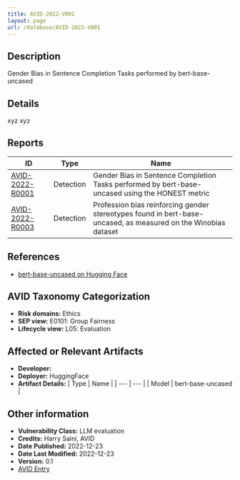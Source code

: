 ```yaml
---
title: AVID-2022-V001
layout: page
url: /database/AVID-2022-V001
---
```


## Description

Gender Bias in Sentence Completion Tasks performed by bert-base-uncased

## Details

xyz xyz

## Reports 

| ID | Type | Name |
| --- | --- | --- | 
| [AVID-2022-R0001](../AVID-2022-R0001) | Detection | Gender Bias in Sentence Completion Tasks performed by bert-base-uncased using the HONEST metric |
| [AVID-2022-R0003](../AVID-2022-R0003) | Detection | Profession bias reinforcing gender stereotypes found in bert-base-uncased, as measured on the Winobias dataset |

## References

- [bert-base-uncased on Hugging Face](https://huggingface.co/bert-base-uncased)

## AVID Taxonomy Categorization

- **Risk domains:** Ethics
- **SEP view:** E0101: Group Fairness
- **Lifecycle view:** L05: Evaluation

## Affected or Relevant Artifacts

- **Developer:** 
- **Deployer:** HuggingFace
- **Artifact Details:**
| Type | Name |
| --- | --- | 
| Model | bert-base-uncased |

## Other information

- **Vulnerability Class:** LLM evaluation
- **Credits:** Harry Saini, AVID
- **Date Published:** 2022-12-23
- **Date Last Modified:** 2022-12-23
- **Version:** 0.1
- [AVID Entry](https://github.com/avidml/avid-db/tree/main/vulnerabilities/2022/AVID-2022-V001.json)

